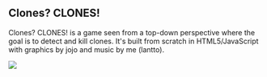 ## Clones? CLONES!

Clones? CLONES! is a game seen from a top-down perspective where the goal is to detect and kill clones. It's built from scratch in HTML5/JavaScript with graphics by jojo and music by me (lantto).

<img src="http://i.imgur.com/6N43i.png" style="border:0;">